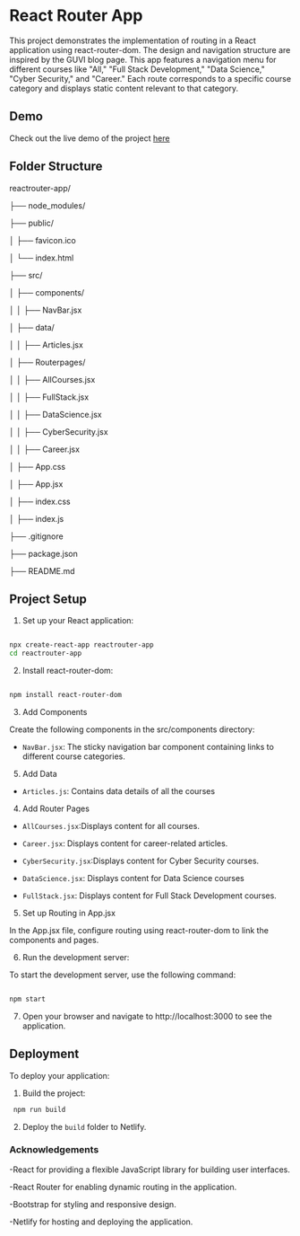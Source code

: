 # React Router App

This project demonstrates the implementation of routing in a React application using react-router-dom. The design and navigation structure are inspired by the GUVI blog page. This app features a navigation menu for different courses like "All," "Full Stack Development," "Data Science," "Cyber Security," and "Career." Each route corresponds to a specific course category and displays static content relevant to that category.

## Demo
Check out the live demo of the project [here](https://vibhooshana-reactrouter-app.netlify.app/)


## Folder Structure

reactrouter-app/

├── node_modules/

├── public/

│   ├── favicon.ico

│   └── index.html

├── src/

│   ├── components/

│   │   ├── NavBar.jsx

│   ├── data/

│   │   ├── Articles.jsx

│   ├── Routerpages/

│   │   ├── AllCourses.jsx

│   │   ├── FullStack.jsx

│   │   ├── DataScience.jsx

│   │   ├── CyberSecurity.jsx

│   │   ├── Career.jsx

│   ├── App.css

│   ├── App.jsx

│   ├── index.css

│   ├── index.js

├── .gitignore

├── package.json

├── README.md


## Project Setup

1. Set up your React application:

```bash

npx create-react-app reactrouter-app
cd reactrouter-app

```
2. Install react-router-dom:

```bash

npm install react-router-dom

```
   
3. Add Components

Create the following components in the src/components directory:

- `NavBar.jsx`: The sticky navigation bar component containing links to different course categories.
  
5. Add Data
   
- `Articles.js`: Contains data details of all the courses
  
4. Add Router Pages
   
- `AllCourses.jsx`:Displays content for all courses.
  
- `Career.jsx`: Displays content for career-related articles.
  
- `CyberSecurity.jsx`:Displays content for Cyber Security courses.
  
- `DataScience.jsx`: Displays content for Data Science courses
  
- `FullStack.jsx`: Displays content for Full Stack Development courses.

5. Set up Routing in App.jsx
   
In the App.jsx file, configure routing using react-router-dom to link the components and pages.
   
6. Run the development server:

To start the development server, use the following command:

```bash

npm start

```
  
7. Open your browser and navigate to http://localhost:3000 to see the application.

## Deployment

To deploy your application:

1. Build the project:

```bash
 npm run build

```

2. Deploy the `build` folder to Netlify.

### Acknowledgements

-React for providing a flexible JavaScript library for building user interfaces.

-React Router for enabling dynamic routing in the application.

-Bootstrap for styling and responsive design.

-Netlify for hosting and deploying the application.
